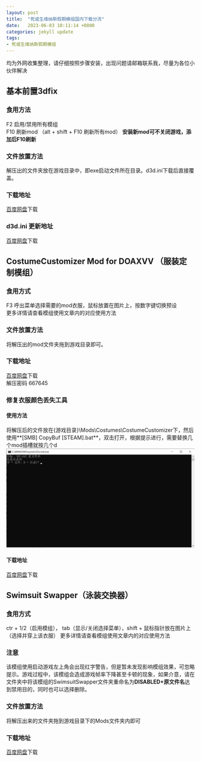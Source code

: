 ```yaml
---
layout: post
title:  "死或生维纳斯假期模组国内下载分流"
date:   2023-06-03 10:11:14 +0800
categories: jekyll update
tags:
- 死或生维纳斯假期模组
---
```


均为外网收集整理，请仔细按照步骤安装，出现问题请邮箱联系我，尽量为各位小伙伴解决

## 基本前置3dfix

### 食用方法

F2 启用/禁用所有模组  
F10 刷新mod （alt + shift + F10 刷新所有mod） **安装新mod可不关闭游戏，添加后F10刷新**

### 文件放置方法

解压出的文件夹放在游戏目录中，即exe启动文件所在目录。d3d.ini下载后直接覆盖。

### 下载地址

[百度网盘](https://pan.baidu.com/s/1Y_hc7Xhg8Igme5Zf8M2pxQ?pwd=54gy)下载

### d3d.ini 更新地址

[百度网盘](https://pan.baidu.com/s/1MEsqLljyRsAz6Qxc6G7W1w?pwd=p3fw)下载

## CostumeCustomizer Mod for DOAXVV （服装定制模组）

### 食用方式

F3 呼出菜单选择需要的mod衣服，鼠标放置在图片上，按数字键切换预设  
更多详情请查看模组使用文章内的对应使用方法

### 文件放置方法

将解压出的mod文件夹拖到游戏目录即可。

### 下载地址

[百度网盘](https://pan.baidu.com/s/1QNB7CBlluLDAY44eiFyrig?pwd=zs9g)下载  
解压密码 667645

### 修复衣服颜色丢失工具

#### 使用方法

将解压后的文件放在{游戏目录}\Mods\Costumes\CostumeCustomizer下，然后使用**[SMB] CopyBuf [STEAM].bat**，双击打开，根据提示进行，需要替换几个mod插槽就按几个d  
![pic](/assets/DOAXVV/1.png)

#### 下载地址

[百度网盘](https://pan.baidu.com/s/1tHlvrSco8gJXrGDCPfVF_g?pwd=mhiz)下载  

## Swimsuit Swapper（泳装交换器）

### 食用方式

ctr + 1/2（启用模组）， tab（显示/关闭选择菜单），shift + 鼠标指针放在图片上（选择并穿上该衣服）
更多详情请查看模组使用文章内的对应使用方法

### 注意

该模组使用启动游戏左上角会出现红字警告，但是暂未发现影响模组效果，可忽略提示。游戏过程中，该模组会造成游戏帧率下降甚至卡顿的现象，如果介意，请在文件夹中将该模组的SwimsuitSwapper文件夹重命名为**DISABLED+原文件名**达到禁用目的，同时也可以选择删除。

### 文件放置方法

将解压出来的文件夹拖到游戏目录下的Mods文件夹内即可

### 下载地址

[百度网盘](https://pan.baidu.com/s/1raNoeM1v7bHfozly6cQ3qA?pwd=g30n)下载  
